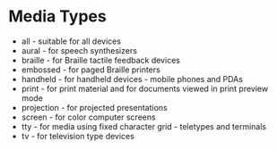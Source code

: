 # Media Types

- all - suitable for all devices
- aural - for speech synthesizers
- braille - for Braille tactile feedback devices
- embossed - for paged Braille printers
- handheld - for handheld devices - mobile phones and PDAs
- print - for print material and for documents viewed in print preview mode
- projection - for projected presentations
- screen - for color computer screens
- tty - for media using fixed character grid - teletypes and terminals
- tv - for television type devices
